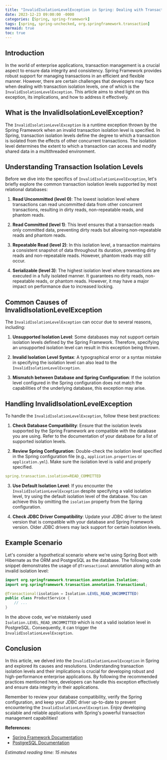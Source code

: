 ```yaml
---
title: "InvalidIsolationLevelException in Spring: Dealing with Transaction Isolation Levels"
date: 2023-12-23 09:00:00 -0000
categories: [Spring, spring-framework]
tags: [spring, spring-unchecked, org.springframework.transaction]
mermaid: true
toc: true
---
```



## Introduction

In the world of enterprise applications, transaction management is a crucial aspect to ensure data integrity and consistency. Spring Framework provides robust support for managing transactions in an efficient and flexible manner. However, there are certain challenges that developers may face when dealing with transaction isolation levels, one of which is the `InvalidIsolationLevelException`. This article aims to shed light on this exception, its implications, and how to address it effectively.

## What is the InvalidIsolationLevelException?

The `InvalidIsolationLevelException` is a runtime exception thrown by the Spring Framework when an invalid transaction isolation level is specified. In Spring, transaction isolation levels define the degree to which a transaction is isolated from the effects of other concurrent transactions. The isolation level determines the extent to which a transaction can access and modify shared data in a multithreaded environment.

## Understanding Transaction Isolation Levels

Before we dive into the specifics of `InvalidIsolationLevelException`, let's briefly explore the common transaction isolation levels supported by most relational databases:

1. **Read Uncommitted (level 0)**: The lowest isolation level where transactions can read uncommitted data from other concurrent transactions, resulting in dirty reads, non-repeatable reads, and phantom reads.

2. **Read Committed (level 1)**: This level ensures that a transaction reads only committed data, preventing dirty reads but allowing non-repeatable reads and phantom reads.

3. **Repeatable Read (level 2)**: In this isolation level, a transaction maintains a consistent snapshot of data throughout its duration, preventing dirty reads and non-repeatable reads. However, phantom reads may still occur.

4. **Serializable (level 3)**: The highest isolation level where transactions are executed in a fully isolated manner. It guarantees no dirty reads, non-repeatable reads, or phantom reads. However, it may have a major impact on performance due to increased locking.

## Common Causes of InvalidIsolationLevelException

The `InvalidIsolationLevelException` can occur due to several reasons, including:

1. **Unsupported Isolation Level**: Some databases may not support certain isolation levels defined by the Spring Framework. Therefore, specifying an unsupported isolation level can result in this exception being thrown.

2. **Invalid Isolation Level Syntax**: A typographical error or a syntax mistake in specifying the isolation level can also lead to the `InvalidIsolationLevelException`.

3. **Mismatch between Database and Spring Configuration**: If the isolation level configured in the Spring configuration does not match the capabilities of the underlying database, this exception may arise.

## Handling InvalidIsolationLevelException

To handle the `InvalidIsolationLevelException`, follow these best practices:

1. **Check Database Compatibility**: Ensure that the isolation levels supported by the Spring Framework are compatible with the database you are using. Refer to the documentation of your database for a list of supported isolation levels.

2. **Review Spring Configuration**: Double-check the isolation level specified in the Spring configuration file (e.g., `application.properties` or `application.yml`). Make sure the isolation level is valid and properly specified.

```yaml
spring.transaction.isolation=READ_COMMITTED
```

3. **Use Default Isolation Level**: If you encounter the `InvalidIsolationLevelException` despite specifying a valid isolation level, try using the default isolation level of the database. You can achieve this by omitting the `isolation` property from the Spring configuration.

4. **Check JDBC Driver Compatibility**: Update your JDBC driver to the latest version that is compatible with your database and Spring Framework version. Older JDBC drivers may lack support for certain isolation levels.

## Example Scenario

Let's consider a hypothetical scenario where we're using Spring Boot with Hibernate as the ORM and PostgreSQL as the database. The following code snippet demonstrates the usage of `@Transactional` annotation along with an invalid isolation level:

```java
import org.springframework.transaction.annotation.Isolation;
import org.springframework.transaction.annotation.Transactional;

@Transactional(isolation = Isolation.LEVEL_READ_UNCOMMITTED)
public class ProductService {
    // ...
}
```

In the above code, we've mistakenly used `Isolation.LEVEL_READ_UNCOMMITTED` which is not a valid isolation level in PostgreSQL. Consequently, it can trigger the `InvalidIsolationLevelException`.

## Conclusion

In this article, we delved into the `InvalidIsolationLevelException` in Spring and explored its causes and resolutions. Understanding transaction isolation levels and their implications is crucial for developing robust and high-performance enterprise applications. By following the recommended practices mentioned here, developers can handle this exception effectively and ensure data integrity in their applications.

Remember to review your database compatibility, verify the Spring configuration, and keep your JDBC driver up-to-date to prevent encountering the `InvalidIsolationLevelException`. Enjoy developing scalable and reliable applications with Spring's powerful transaction management capabilities!

**References:**
- [Spring Framework Documentation](https://docs.spring.io/spring-framework/docs/current/reference/html/data-access.html#transaction-declarative-transaction-isolation)
- [PostgreSQL Documentation](https://www.postgresql.org/docs/current/transaction-iso.html)

*Estimated reading time: 15 minutes*